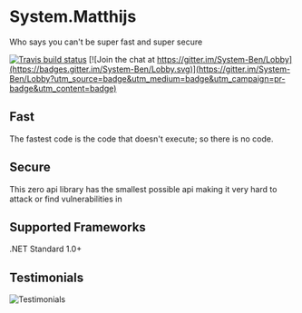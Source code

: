 # System.Matthijs
Who says you can't be super fast and super secure

[![Travis build status](https://img.shields.io/travis/benaadams/System.Ben.svg?label=build&branch=master)](https://travis-ci.org/benaadams/System.Ben)
[![Join the chat at https://gitter.im/System-Ben/Lobby](https://badges.gitter.im/System-Ben/Lobby.svg)](https://gitter.im/System-Ben/Lobby?utm_source=badge&utm_medium=badge&utm_campaign=pr-badge&utm_content=badge)

## Fast
The fastest code is the code that doesn't execute; so there is no code.

## Secure
This zero api library has the smallest possible api making it very hard to attack or find vulnerabilities in

## Supported Frameworks

.NET Standard 1.0+

## Testimonials

![Testimonials](https://aoa.blob.core.windows.net/aspnet/system.ben.png)

